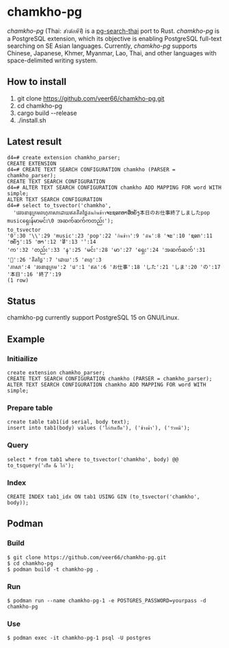 # chamkho-pg

_chamkho-pg_ (Thai: _ชำฆ้อพีจี_) is a [pg-search-thai](https://github.com/zdk/pg-search-thai) port to Rust. _chamkho-pg_ is a PostgreSQL extension, which its objective is enabling PostgreSQL full-text searching on SE Asian languages. Currently, _chamkho-pg_ supports Chinese, Japanese, Khmer, Myanmar, Lao, Thai, and other languages with space-delimited writing system.

## How to install

1. git clone https://github.com/veer66/chamkho-pg.git
2. cd chamkho-pg
3. cargo build --release
4. ./install.sh

## Latest result

```
d4=# create extension chamkho_parser;
CREATE EXTENSION
d4=# CREATE TEXT SEARCH CONFIGURATION chamkho (PARSER = chamkho_parser);
CREATE TEXT SEARCH CONFIGURATION
d4=# ALTER TEXT SEARCH CONFIGURATION chamkho ADD MAPPING FOR word WITH simple;
ALTER TEXT SEARCH CONFIGURATION
d4=# select to_tsvector('chamkho',
  'វេវចនានុក្រមពហុភាសាដោយឥតគិតថ្លៃฉันกินข้าวຈະຊອກຫາອີ່ຫຍັງ本日のお仕事終了しましたpop musicရှေးန်မာမင်း\0 အဆက်ဆက်ကတည်း');
to_tsvector
'0':30 '\\':29 'music':23 'pop':22 'กินข้าว':9 'ฉัน':8 'ຈະ':10 'ຊອກ':11 'ຫຍັງ':15 'ຫາ':12 'ອີ':13 '່':14
'က':32 'တည်း':33 'န':25 'မင်း':28 'မာ':27 'ရှေး':24 'အဆက်ဆက်':31 '်':26 'គិតថ្លៃ':7 'ដោយ':5 'ពហុ':3
'ភាសា':4 'វចនានុក្រម':2 'វេ':1 'ឥត':6 'お仕事':18 'した':21 'しま':20 'の':17 '本日':16 '終了':19
(1 row)
```

## Status

chamkho-pg currently support PostgreSQL 15 on GNU/Linux.

## Example

### Initiailize

```
create extension chamkho_parser;
CREATE TEXT SEARCH CONFIGURATION chamkho (PARSER = chamkho_parser);
ALTER TEXT SEARCH CONFIGURATION chamkho ADD MAPPING FOR word WITH simple;
```

### Prepare table

```
create table tab1(id serial, body text);
insert into tab1(body) values ('ไก่กับเป็ด'), ('ช้างม้า'), ('วัวหมี');
```

### Query

```
select * from tab1 where to_tsvector('chamkho', body) @@ to_tsquery('เป็ด & ไก่');
```

### Index

```
CREATE INDEX tab1_idx ON tab1 USING GIN (to_tsvector('chamkho', body));
```

## Podman

### Build

```
$ git clone https://github.com/veer66/chamkho-pg.git
$ cd chamkho-pg
$ podman build -t chamkho-pg .
```

### Run

```
$ podman run --name chamkho-pg-1 -e POSTGRES_PASSWORD=yourpass -d chamkho-pg
```

### Use

```
$ podman exec -it chamkho-pg-1 psql -U postgres
```
